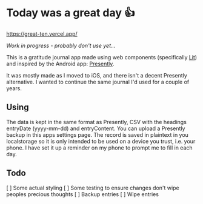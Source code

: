 # Today was a great day 👍

https://great-ten.vercel.app/

_Work in progress - probably don't use yet..._

This is a gratitude journal app made using web components (specifically [Lit](https://lit.dev/)) and inspired by the Android app: [Presently](https://play.google.com/store/apps/details?id=journal.gratitude.com.gratitudejournal&hl=en_GB&gl=US).

It was mostly made as I moved to iOS, and there isn't a decent Presently alternative. I wanted to continue the same journal I'd used for a couple of years.

## Using

The data is kept in the same format as Presently, CSV with the headings entryDate (yyyy-mm-dd) and entryContent. You can upload a Presently backup in this apps settings page. The record is saved in plaintext in you localstorage so it is only intended to be used on a device you trust, i.e. your phone. I have set it up a reminder on my phone to prompt me to fill in each day.

## Todo

[ ] Some actual styling
[ ] Some testing to ensure changes don't wipe peoples precious thoughts
[ ] Backup entries
[ ] Wipe entries
